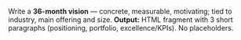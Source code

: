 Write a **36-month vision** — concrete, measurable, motivating; tied to industry, main offering and size.
**Output:** HTML fragment with 3 short paragraphs (positioning, portfolio, excellence/KPIs). No placeholders.

